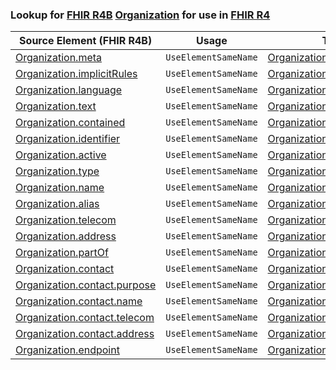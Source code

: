 ### Lookup for [FHIR R4B](https://hl7.org/fhir/R4B/) [Organization](https://hl7.org/fhir/R4B/Organization.html) for use in [FHIR R4](https://hl7.org/fhir/R4/)

| Source Element (FHIR R4B) | Usage | Target |
| -------------- | ----- | ------ |
| [Organization.meta](https://hl7.org/fhir/R4B/Organization.html#resource) | `UseElementSameName` | [Organization.meta](https://hl7.org/fhir/R4/Organization.html#resource) |
| [Organization.implicitRules](https://hl7.org/fhir/R4B/Organization.html#resource) | `UseElementSameName` | [Organization.implicitRules](https://hl7.org/fhir/R4/Organization.html#resource) |
| [Organization.language](https://hl7.org/fhir/R4B/Organization.html#resource) | `UseElementSameName` | [Organization.language](https://hl7.org/fhir/R4/Organization.html#resource) |
| [Organization.text](https://hl7.org/fhir/R4B/Organization.html#resource) | `UseElementSameName` | [Organization.text](https://hl7.org/fhir/R4/Organization.html#resource) |
| [Organization.contained](https://hl7.org/fhir/R4B/Organization.html#resource) | `UseElementSameName` | [Organization.contained](https://hl7.org/fhir/R4/Organization.html#resource) |
| [Organization.identifier](https://hl7.org/fhir/R4B/Organization.html#resource) | `UseElementSameName` | [Organization.identifier](https://hl7.org/fhir/R4/Organization.html#resource) |
| [Organization.active](https://hl7.org/fhir/R4B/Organization.html#resource) | `UseElementSameName` | [Organization.active](https://hl7.org/fhir/R4/Organization.html#resource) |
| [Organization.type](https://hl7.org/fhir/R4B/Organization.html#resource) | `UseElementSameName` | [Organization.type](https://hl7.org/fhir/R4/Organization.html#resource) |
| [Organization.name](https://hl7.org/fhir/R4B/Organization.html#resource) | `UseElementSameName` | [Organization.name](https://hl7.org/fhir/R4/Organization.html#resource) |
| [Organization.alias](https://hl7.org/fhir/R4B/Organization.html#resource) | `UseElementSameName` | [Organization.alias](https://hl7.org/fhir/R4/Organization.html#resource) |
| [Organization.telecom](https://hl7.org/fhir/R4B/Organization.html#resource) | `UseElementSameName` | [Organization.telecom](https://hl7.org/fhir/R4/Organization.html#resource) |
| [Organization.address](https://hl7.org/fhir/R4B/Organization.html#resource) | `UseElementSameName` | [Organization.address](https://hl7.org/fhir/R4/Organization.html#resource) |
| [Organization.partOf](https://hl7.org/fhir/R4B/Organization.html#resource) | `UseElementSameName` | [Organization.partOf](https://hl7.org/fhir/R4/Organization.html#resource) |
| [Organization.contact](https://hl7.org/fhir/R4B/Organization.html#resource) | `UseElementSameName` | [Organization.contact](https://hl7.org/fhir/R4/Organization.html#resource) |
| [Organization.contact.purpose](https://hl7.org/fhir/R4B/Organization.html#resource) | `UseElementSameName` | [Organization.contact.purpose](https://hl7.org/fhir/R4/Organization.html#resource) |
| [Organization.contact.name](https://hl7.org/fhir/R4B/Organization.html#resource) | `UseElementSameName` | [Organization.contact.name](https://hl7.org/fhir/R4/Organization.html#resource) |
| [Organization.contact.telecom](https://hl7.org/fhir/R4B/Organization.html#resource) | `UseElementSameName` | [Organization.contact.telecom](https://hl7.org/fhir/R4/Organization.html#resource) |
| [Organization.contact.address](https://hl7.org/fhir/R4B/Organization.html#resource) | `UseElementSameName` | [Organization.contact.address](https://hl7.org/fhir/R4/Organization.html#resource) |
| [Organization.endpoint](https://hl7.org/fhir/R4B/Organization.html#resource) | `UseElementSameName` | [Organization.endpoint](https://hl7.org/fhir/R4/Organization.html#resource) |
